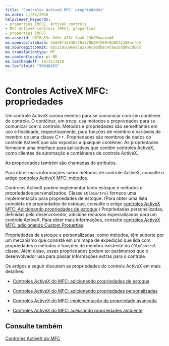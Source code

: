 ```yaml
---
title: 'Controles ActiveX MFC: propriedades'
ms.date: 11/04/2016
helpviewer_keywords:
- properties [MFC], ActiveX controls
- MFC ActiveX controls [MFC], properties
- properties [MFC]
ms.assetid: b678a53c-0d9e-476f-8aa0-23b80baaba46
ms.openlocfilehash: 3b8d9f32246270a570b09f599f8b05f2a58ecfc6
ms.sourcegitcommit: 6052185696adca270bc9bdbec45a626dd89cdcdd
ms.translationtype: MT
ms.contentlocale: pt-BR
ms.lasthandoff: 10/31/2018
ms.locfileid: "50648455"
---
```

# <a name="mfc-activex-controls-properties"></a>Controles ActiveX MFC: propriedades

Um controle ActiveX aciona eventos para se comunicar com seu contêiner de controle. O contêiner, em troca, usa métodos e propriedades para se comunicar com o controle. Métodos e propriedades são semelhantes em uso e finalidade, respectivamente, para funções de membro e variáveis de membro de uma classe C++. Propriedades são membros de dados do controle ActiveX que são expostos a qualquer contêiner. As propriedades fornecem uma interface para aplicativos que contêm controles ActiveX, como clientes de automação e contêineres de controle ActiveX.

As propriedades também são chamadas de atributos.

Para obter mais informações sobre métodos de controle ActiveX, consulte o artigo [controles ActiveX MFC: métodos](../mfc/mfc-activex-controls-methods.md).

Controles ActiveX podem implementar tanto estoque e métodos e propriedades personalizados. Classe `COleControl` fornece uma implementação para propriedades de estoque. (Para obter uma lista completa de propriedades de estoque, consulte o artigo [controles ActiveX MFC: Adicionando propriedades de estoque](../mfc/mfc-activex-controls-adding-stock-properties.md).) Propriedades personalizadas, definidas pelo desenvolvedor, adicione recursos especializados para um controle ActiveX. Para obter mais informações, consulte [controles ActiveX MFC: adicionando Custom Properties](../mfc/mfc-activex-controls-adding-custom-properties.md).

Propriedades de estoque e personalizadas, como métodos, têm suporte por um mecanismo que consiste em um mapa de expedição que lida com propriedades e métodos e funções de membro existente do `COleControl` classe. Além disso, essas propriedades podem ter parâmetros que o desenvolvedor usa para passar informações extras para o controle.

Os artigos a seguir discutem as propriedades do controle ActiveX em mais detalhes:

- [Controles ActiveX do MFC: adicionando propriedades de estoque](../mfc/mfc-activex-controls-adding-stock-properties.md)

- [Controles ActiveX do MFC: adicionando propriedades personalizadas](../mfc/mfc-activex-controls-adding-custom-properties.md)

- [Controles ActiveX do MFC: implementação da propriedade avançada](../mfc/mfc-activex-controls-advanced-property-implementation.md)

- [Controles ActiveX do MFC: acessando propriedades ambiente](../mfc/mfc-activex-controls-accessing-ambient-properties.md)

## <a name="see-also"></a>Consulte também

[Controles ActiveX do MFC](../mfc/mfc-activex-controls.md)

